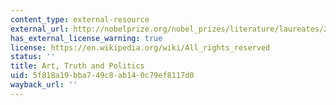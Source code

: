 ```yaml
---
content_type: external-resource
external_url: http://nobelprize.org/nobel_prizes/literature/laureates/2005/pinter-lecture.html
has_external_license_warning: true
license: https://en.wikipedia.org/wiki/All_rights_reserved
status: ''
title: Art, Truth and Politics
uid: 5f818a19-bba7-49c8-ab14-0c79ef8117d0
wayback_url: ''
---
```

